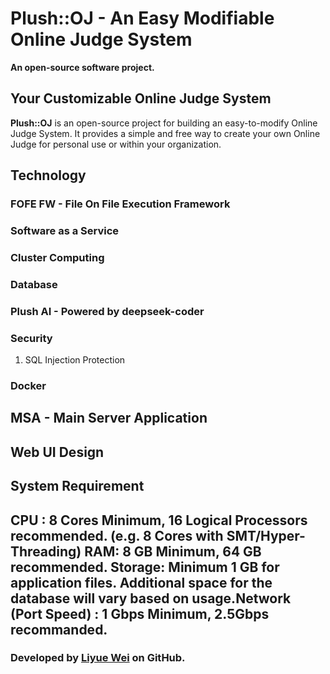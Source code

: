 # Plush::OJ - An Easy Modifiable Online Judge System
**An open-source software project.**

## Your Customizable Online Judge System
**Plush::OJ** is an open-source project for building an easy-to-modify Online Judge System. It provides a simple and free way to create your own Online Judge for personal use or within your organization.

## Technology

### FOFE FW - File On File Execution Framework

### Software as a Service 

### Cluster Computing

### Database

### Plush AI - Powered by deepseek-coder

### Security
1. SQL Injection Protection

### Docker

## MSA - Main Server Application

## Web UI Design

## System Requirement
CPU : 8 Cores Minimum, 16 Logical Processors recommended. (e.g. 8 Cores with SMT/Hyper-Threading) 
RAM: 8 GB Minimum, 64 GB recommended.
Storage: Minimum 1 GB for application files. Additional space for the database will vary based on usage.Network (Port Speed) : 1 Gbps Minimum, 2.5Gbps recommanded.
---
### Developed by [Liyue Wei](https://github.com/Liyue-Wei) on GitHub.
